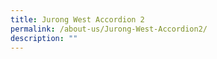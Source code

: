 ```yaml
---
title: Jurong West Accordion 2
permalink: /about-us/Jurong-West-Accordion2/
description: ""
---
```

